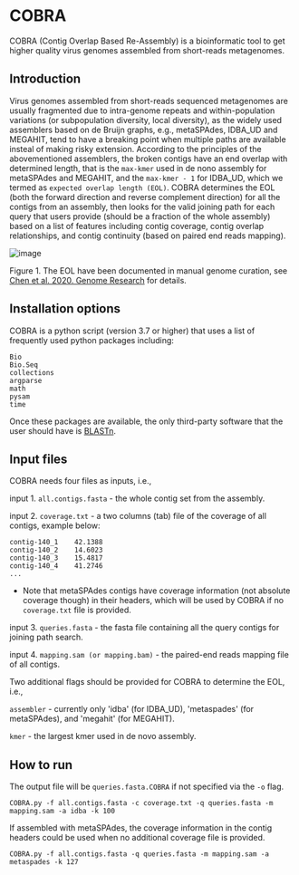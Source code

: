 # COBRA
COBRA (Contig Overlap Based Re-Assembly) is a bioinformatic tool to get higher quality virus genomes assembled from short-reads metagenomes.

## Introduction
Virus genomes assembled from short-reads sequenced metagenomes are usually fragmented due to intra-genome repeats and within-population variations (or subpopulation diversity, local diversity), as the widely used assemblers based on de Bruijn graphs, e.g., metaSPAdes, IDBA_UD and MEGAHIT, tend to have a breaking point when multiple paths are available insteal of making risky extension. According to the principles of the abovementioned assemblers, the broken contigs have an end overlap with determined length, that is the ```max-kmer``` used in de nono assembly for metaSPAdes and MEGAHIT, and the ```max-kmer - 1``` for IDBA_UD, which we termed as ```expected overlap length (EOL)```. COBRA determines the EOL (both the forward direction and reverse complement direction) for all the contigs from an assembly, then looks for the valid joining path for each query that users provide (should be a fraction of the whole assembly) based on a list of features including contig coverage, contig overlap relationships, and contig continuity (based on paired end reads mapping).

![image](https://user-images.githubusercontent.com/46725273/111421478-49768b00-86aa-11eb-8bea-9d4aa060a5e0.png)

Figure 1. The EOL have been documented in manual genome curation, see [Chen et al. 2020. Genome Research](https://genome.cshlp.org/content/30/3/315.short) for details.

## Installation options
COBRA is a python script (version 3.7 or higher) that uses a list of frequently used python packages including:
```
Bio
Bio.Seq
collections
argparse
math
pysam
time
```

Once these packages are available, the only third-party software that the user should have is [BLASTn](https://blast.ncbi.nlm.nih.gov/Blast.cgi?PAGE_TYPE=BlastDocs&DOC_TYPE=Download).

## Input files
COBRA needs four files as inputs, i.e., 

input 1. ```all.contigs.fasta``` - the whole contig set from the assembly.

input 2. ```coverage.txt``` - a two columns (tab) file of the coverage of all contigs, example below:

```contig-140_0    25.552
contig-140_1    42.1388
contig-140_2    14.6023
contig-140_3    15.4817
contig-140_4    41.2746
...
```
* Note that metaSPAdes contigs have coverage information (not absolute coverage though) in their headers, which will be used by COBRA if no ```coverage.txt``` file is provided.

input 3. ```queries.fasta``` - the fasta file containing all the query contigs for joining path search.

input 4. ```mapping.sam (or mapping.bam)``` - the paired-end reads mapping file of all contigs.

Two additional flags should be provided for COBRA to determine the EOL, i.e.,

```assembler``` - currently only 'idba' (for IDBA_UD), 'metaspades' (for metaSPAdes), and 'megahit' (for MEGAHIT).

```kmer``` - the largest kmer used in de novo assembly.


## How to run

The output file will be ```queries.fasta.COBRA``` if not specified via the ```-o``` flag.

```COBRA.py -f all.contigs.fasta -c coverage.txt -q queries.fasta -m mapping.sam -a idba -k 100```

If assembled with metaSPAdes, the coverage information in the contig headers could be used when no additional coverage file is provided.

```COBRA.py -f all.contigs.fasta -q queries.fasta -m mapping.sam -a metaspades -k 127```


